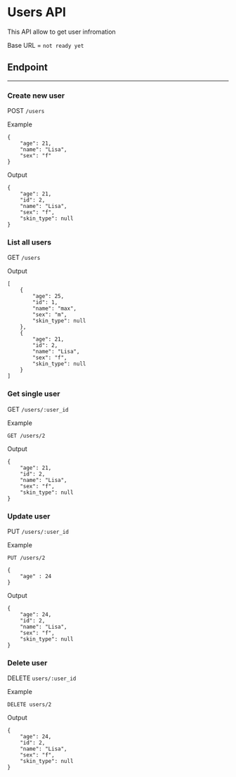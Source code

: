 # Users API

This API allow to get user infromation

Base URL = `not ready yet`

## Endpoint

---

### Create new user

POST `/users`

Example

```
{
    "age": 21,
    "name": "Lisa",
    "sex": "f"
}
```

Output

```
{
    "age": 21,
    "id": 2,
    "name": "Lisa",
    "sex": "f",
    "skin_type": null
}
```

### List all users

GET `/users`

Output

```
[
    {
        "age": 25,
        "id": 1,
        "name": "max",
        "sex": "m",
        "skin_type": null
    },
    {
        "age": 21,
        "id": 2,
        "name": "Lisa",
        "sex": "f",
        "skin_type": null
    }
]
```

### Get single user

GET `/users/:user_id`

Example

```
GET /users/2
```

Output

```
{
    "age": 21,
    "id": 2,
    "name": "Lisa",
    "sex": "f",
    "skin_type": null
}
```

### Update user

PUT `/users/:user_id`

Example

```
PUT /users/2
```

```
{
    "age" : 24
}
```

Output

```
{
    "age": 24,
    "id": 2,
    "name": "Lisa",
    "sex": "f",
    "skin_type": null
}
```

### Delete user

DELETE `users/:user_id`

Example

```
DELETE users/2
```

Output

```
{
    "age": 24,
    "id": 2,
    "name": "Lisa",
    "sex": "f",
    "skin_type": null
}
```
